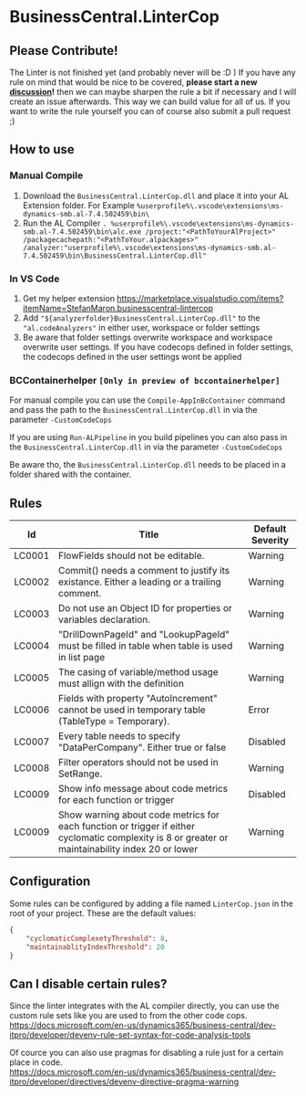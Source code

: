 # BusinessCentral.LinterCop

## Please Contribute!

The Linter is not finished yet (and probably never will be :D ) If you have any rule on mind that would be nice to be covered, **please start a new [discussion](https://github.com/StefanMaron/BusinessCentral.LinterCop/discussions)!** then we can maybe sharpen the rule a bit if necessary and I will create an issue afterwards. This way we can build value for all of us. If you want to write the rule yourself you can of course also submit a pull request ;)

## How to use

### Manual Compile

1. Download the `BusinessCentral.LinterCop.dll` and place it into your AL Extension folder. For Example `%userprofile%\.vscode\extensions\ms-dynamics-smb.al-7.4.502459\bin\`
2. Run the AL Compiler `. %userprofile%\.vscode\extensions\ms-dynamics-smb.al-7.4.502459\bin\alc.exe /project:"<PathToYourAlProject>" /packagecachepath:"<PathToYour.alpackages>" /analyzer:"userprofile%\.vscode\extensions\ms-dynamics-smb.al-7.4.502459\bin\BusinessCentral.LinterCop.dll"`

### In VS Code

1. Get my helper extension https://marketplace.visualstudio.com/items?itemName=StefanMaron.businesscentral-lintercop
2. Add `"${analyzerfolder}BusinessCentral.LinterCop.dll"` to the `"al.codeAnalyzers"` in either user, workspace or folder settings
3. Be aware that folder settings overwrite workspace and workspace overwrite user settings. If you have codecops defined in folder settings, the codecops defined in the user settings wont be applied

### BCContainerhelper `[Only in preview of bccontainerhelper]`

For manual compile you can use the `Compile-AppInBcContainer` command and pass the path to the `BusinessCentral.LinterCop.dll` in via the parameter `-CustomCodeCops`

If you are using `Run-ALPipeline` in you build pipelines you can also pass in the `BusinessCentral.LinterCop.dll` in via the parameter `-CustomCodeCops`

Be aware tho, the `BusinessCentral.LinterCop.dll` needs to be placed in a folder shared with the container.

## Rules

|Id| Title|Default Severity|
|---|---|---|
|LC0001|FlowFields should not be editable.|Warning|
|LC0002|Commit() needs a comment to justify its existance. Either a leading or a trailing comment.|Warning|
|LC0003|Do not use an Object ID for properties or variables declaration. |Warning|
|LC0004|"DrillDownPageId" and "LookupPageId" must be filled in table when table is used in list page|Warning|
|LC0005|The casing of variable/method usage must allign with the definition|Warning|
|LC0006|Fields with property "AutoIncrement" cannot be used in temporary table (TableType = Temporary).|Error|
|LC0007|Every table needs to specify "DataPerCompany". Either true or false|Disabled|
|LC0008|Filter operators should not be used in SetRange.|Warning|
|LC0009|Show info message about code metrics for each function or trigger|Disabled|
|LC0009|Show warning about code metrics for each function or trigger if either cyclomatic complexity is 8 or greater or maintainability index 20 or lower|Warning|

## Configuration

Some rules can be configured by adding a file named `LinterCop.json` in the root of your project.
These are the default values:

``` json
{
    "cyclomaticComplexetyThreshold": 8,
    "maintainablityIndexThreshold": 20
}
```

## Can I disable certain rules?

Since the linter integrates with the AL compiler directly, you can use the custom rule sets like you are used to from the other code cops.  
https://docs.microsoft.com/en-us/dynamics365/business-central/dev-itpro/developer/devenv-rule-set-syntax-for-code-analysis-tools

Of cource you can also use pragmas for disabling a rule just for a certain place in code.  
https://docs.microsoft.com/en-us/dynamics365/business-central/dev-itpro/developer/directives/devenv-directive-pragma-warning
